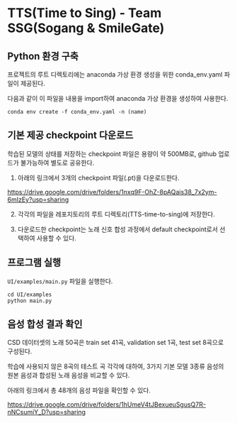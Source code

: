 # TTS(Time to Sing) -  Team SSG(Sogang & SmileGate)

## Python 환경 구축

프로젝트의 루트 디렉토리에는 anaconda 가상 환경 생성을 위한 conda_env.yaml 파일이 제공된다.

다음과 같이 이 파일을 내용을 import하여 anaconda 가상 환경을 생성하여 사용한다.

```
conda env create -f conda_env.yaml -n (name)
```

## 기본 제공 checkpoint 다운로드

학습된 모델의 상태를 저장하는 checkpoint 파일은 용량이 약 500MB로, github 업로드가 불가능하여 별도로 공유한다.

1. 아래의 링크에서 3개의 checkpoint 파일(.pt)을 다운로드한다.

https://drive.google.com/drive/folders/1nxq9F-OhZ-8pAQais38_7x2ym-6mIzEy?usp=sharing

2. 각각의 파일을 레포지토리의 루트 디렉토리(TTS-time-to-sing)에 저장한다.

3. 다운로드한 checkpoint는 노래 신호 합성 과정에서 default checkpoint로서 선택하여 사용할 수 있다.

## 프로그램 실행

`UI/examples/main.py` 파일을 실행한다.

```
cd UI/examples
python main.py
```

## 음성 합성 결과 확인

CSD 데이터셋의 노래 50곡은 train set 41곡, validation set 1곡, test set 8곡으로 구성된다.

학습에 사용되지 않은 8곡의 테스트 곡 각각에 대하여, 3가지 기본 모델 3종류 음성의 원본 음성과 합성된 노래 음성을 비교할 수 있다.

아래의 링크에서 총 48개의 음성 파일을 확인할 수 있다.

https://drive.google.com/drive/folders/1hUmeV4tJBexueuSgusQ7R-nNCsumiY_D?usp=sharing
